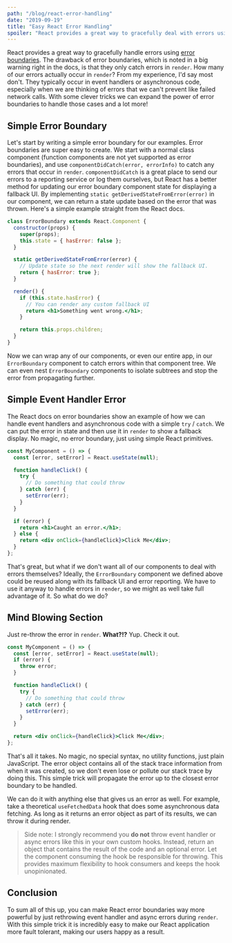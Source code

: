 ```yaml
---
path: "/blog/react-error-handling"
date: "2019-09-19"
title: "Easy React Error Handling"
spoiler: "React provides a great way to gracefully deal with errors using error boundaries, but they're limited to errors in render. Let's explore a way to remove that restriction and use error boundaries for all of our errors."
---
```


React provides a great way to gracefully handle errors using [error boundaries](https://reactjs.org/docs/error-boundaries.html).
The drawback of error boundaries, which is noted in a big warning right in the docs, is that they only catch errors in `render`.
How many of our errors actually occur in `render`? From my experience, I'd say most don't.
They typically occur in event handlers or asynchronous code, especially when we are thinking of errors that we can't prevent
like failed network calls.
With some clever tricks we can expand the power of error boundaries to handle those cases and a lot more!

## Simple Error Boundary

Let's start by writing a simple error boundary for our examples.
Error boundaries are super easy to create.
We start with a normal class component (function components are not yet supported as error boundaries),
and use `componentDidCatch(error, errorInfo)` to catch any errors that occur in `render`.
`componentDidCatch` is a great place to send our errors to a reporting service or log them ourselves,
but React has a better method for updating our error boundary component state for displaying a fallback UI.
By implementing `static getDerivedStateFromError(error)` in our component, we can return a state update based on the error that was thrown.
Here's a simple example straight from the React docs.

```jsx
class ErrorBoundary extends React.Component {
  constructor(props) {
    super(props);
    this.state = { hasError: false };
  }

  static getDerivedStateFromError(error) {
    // Update state so the next render will show the fallback UI.
    return { hasError: true };
  }

  render() {
    if (this.state.hasError) {
      // You can render any custom fallback UI
      return <h1>Something went wrong.</h1>;
    }

    return this.props.children; 
  }
}
```

Now we can wrap any of our components, or even our entire app, in our `ErrorBoundary` component to catch errors within that component tree.
We can even nest `ErrorBoundary` components to isolate subtrees and stop the error from propagating further.

## Simple Event Handler Error

The React docs on error boundaries show an example of how we can handle event handlers and asynchronous code with a simple `try` / `catch`.
We can put the error in state and then use it in `render` to show a fallback display.
No magic, no error boundary, just using simple React primitives.

```jsx
const MyComponent = () => {
  const [error, setError] = React.useState(null);

  function handleClick() {
    try {
      // Do something that could throw
    } catch (err) {
      setError(err);
    }
  }

  if (error) {
    return <h1>Caught an error.</h1>;
  } else {
    return <div onClick={handleClick}>Click Me</div>;
  }
};
```

That's great, but what if we don't want all of our components to deal with errors themselves?
Ideally, the `ErrorBoundary` component we defined above could be reused along with its fallback UI and error reporting.
We have to use it anyway to handle errors in `render`, so we might as well take full advantage of it.
So what do we do?

## Mind Blowing Section

Just re-throw the error in `render`. **What?!?** Yup. Check it out.

```jsx
const MyComponent = () => {
  const [error, setError] = React.useState(null);
  if (error) {
    throw error;
  }

  function handleClick() {
    try {
      // Do something that could throw
    } catch (err) {
      setError(err);
    }
  }

  return <div onClick={handleClick}>Click Me</div>;
};
```

That's all it takes. No magic, no special syntax, no utility functions, just plain JavaScript.
The error object contains all of the stack trace information from when it was created,
so we don't even lose or pollute our stack trace by doing this.
This simple trick will propagate the error up to the closest error boundary to be handled.

We can do it with anything else that gives us an error as well.
For example, take a theoretical `useFetchedData` hook that does some asynchronous data fetching.
As long as it returns an error object as part of its results, we can throw it during render.

> Side note: I strongly recommend you **do not** throw event handler or async errors like this in your own custom hooks.
> Instead, return an object that contains the result of the code and an optional error.
> Let the component consuming the hook be responsible for throwing. This provides maximum flexibility to hook consumers and keeps the hook unopinionated.

## Conclusion

To sum all of this up, you can make React error boundaries way more powerful by just rethrowing event handler and async errors during `render`.
With this simple trick it is incredibly easy to make our React application more fault tolerant, making our users happy as a result.